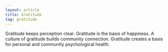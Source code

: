 ```yaml
---
layout: article
title: Gratitude
tag: gratitude
---
```

Gratitude keeps perception clear. Gratitude is the basis of happiness.  A culture of gratitude builds community connection. Gratitude creates a basis for personal and community psychological health. 
